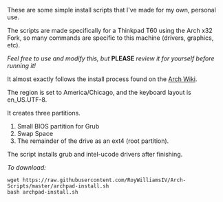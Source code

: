 These are some simple install scripts that I've made for my own, personal use.

The scripts are made specifically for a Thinkpad T60 using the Arch x32 Fork, so many commands are specific to this machine (drivers, graphics, etc).

*Feel free to use and modify this, but* **PLEASE** *review it for yourself before running it!*

It almost exactly follows the install process found on the [Arch Wiki](https://wiki.archlinux.org/index.php/Installation_guide).

The region is set to America/Chicago, and the keyboard layout is en_US.UTF-8. 

It creates three partitions.

1. Small BIOS partition for Grub
2. Swap Space
3. The remainder of the drive as an ext4 (root partition).

The script installs grub and intel-ucode drivers after finishing.

*To download:*
```
wget https://raw.githubusercontent.com/RoyWilliamsIV/Arch-Scripts/master/archpad-install.sh
bash archpad-install.sh
```
